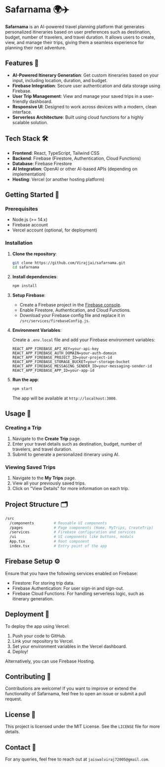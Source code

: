 
# Safarnama 🌍✈️

**Safarnama** is an AI-powered travel planning platform that generates personalized itineraries based on user preferences such as destination, budget, number of travelers, and travel duration. It allows users to create, view, and manage their trips, giving them a seamless experience for planning their next adventure.

## Features 🚀

- **AI-Powered Itinerary Generation**: Get custom itineraries based on your input, including location, duration, and budget.
- **Firebase Integration**: Secure user authentication and data storage using Firebase.
- **User Trip Management**: View and manage your saved trips in a user-friendly dashboard.
- **Responsive UI**: Designed to work across devices with a modern, clean interface.
- **Serverless Architecture**: Built using cloud functions for a highly scalable solution.

## Tech Stack 🛠️

- **Frontend**: React, TypeScript, Tailwind CSS
- **Backend**: Firebase (Firestore, Authentication, Cloud Functions)
- **Database**: Firebase Firestore
- **AI Integration**: OpenAI or other AI-based APIs (depending on implementation)
- **Hosting**: Vercel (or another hosting platform)

## Getting Started 🔧

### Prerequisites

- Node.js (>= 14.x)
- Firebase account
- Vercel account (optional, for deployment)

### Installation

1. **Clone the repository**:

   ```bash
   git clone https://github.com/Virajjai/safarnama.git
   cd safarnama
   ```

2. **Install dependencies**:

   ```bash
   npm install
   ```

3. **Setup Firebase**:

   - Create a Firebase project in the [Firebase console](https://console.firebase.google.com/).
   - Enable Firestore, Authentication, and Cloud Functions.
   - Download your Firebase config file and replace it in `/src/services/firebaseConfig.js`.

4. **Environment Variables**:

   Create a `.env.local` file and add your Firebase environment variables:

   ```env
   REACT_APP_FIREBASE_API_KEY=your-api-key
   REACT_APP_FIREBASE_AUTH_DOMAIN=your-auth-domain
   REACT_APP_FIREBASE_PROJECT_ID=your-project-id
   REACT_APP_FIREBASE_STORAGE_BUCKET=your-storage-bucket
   REACT_APP_FIREBASE_MESSAGING_SENDER_ID=your-messaging-sender-id
   REACT_APP_FIREBASE_APP_ID=your-app-id
   ```

5. **Run the app**:

   ```bash
   npm start
   ```

   The app will be available at `http://localhost:3000`.

## Usage 📖

### Creating a Trip

1. Navigate to the **Create Trip** page.
2. Enter your travel details such as destination, budget, number of travelers, and travel duration.
3. Submit to generate a personalized itinerary using AI.

### Viewing Saved Trips

1. Navigate to the **My Trips** page.
2. View all your previously saved trips.
3. Click on "View Details" for more information on each trip.

## Project Structure 🗂️

```bash
/src
  /components         # Reusable UI components
  /pages              # Page components (Home, MyTrips, CreateTrip)
  /services           # Firebase configuration and services
  /ui                 # UI components like buttons, modals
  App.tsx             # Root component
  index.tsx           # Entry point of the app
```

## Firebase Setup ⚙️

Ensure that you have the following services enabled on Firebase:
- Firestore: For storing trip data.
- Firebase Authentication: For user sign-in and sign-out.
- Firebase Cloud Functions: For handling serverless logic, such as itinerary generation.

## Deployment 🚀

To deploy the app using Vercel:

1. Push your code to GitHub.
2. Link your repository to Vercel.
3. Set your environment variables in the Vercel dashboard.
4. Deploy!

Alternatively, you can use Firebase Hosting.

## Contributing 🤝

Contributions are welcome! If you want to improve or extend the functionality of Safarnama, feel free to open an issue or submit a pull request.

## License 📄

This project is licensed under the MIT License. See the `LICENSE` file for more details.

## Contact 📧

For any queries, feel free to reach out at `jaiswalviraj72005@gmail.com`.

